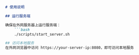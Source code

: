 ```markdown
# 使用说明

## 运行服务端

确保在外网服务器上运行服务端：
    ```bash
    ./scripts/start_server.sh

## 访问本地服务
在外网浏览器中访问 https://your-server-ip:8080，即可访问本地服务